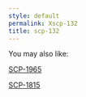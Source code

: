 ```yaml
---
style: default
permalink: Xscp-132
title: scp-132
---
```

You may also like:

[SCP-1965](http://scp-wiki.net/scp-1965)

[SCP-1815](http://scp-wiki.net/scp-1815)
